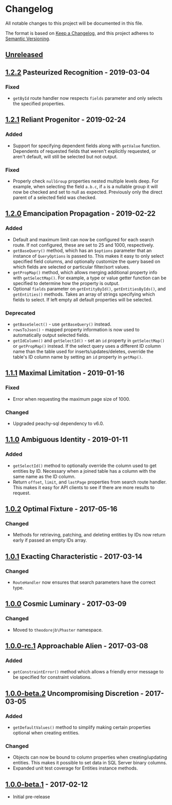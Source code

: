 # Changelog
All notable changes to this project will be documented in this file.

The format is based on [Keep a Changelog](https://keepachangelog.com/en/1.0.0/),
and this project adheres to [Semantic Versioning](https://semver.org/spec/v2.0.0.html).

## [Unreleased]

## [1.2.2] Pasteurized Recognition - 2019-03-04
### Fixed
- `getById` route handler now respects `fields` parameter and only selects
the specified properties.

## [1.2.1] Reliant Progenitor - 2019-02-24
### Added
- Support for specifying dependent fields along with `getValue` function.
Dependents of requested fields that weren't explicitly requested, or
aren't default, will still be selected but not output.

### Fixed
- Properly check `nullGroup` properties nested multiple levels deep.
For example, when selecting the field `a.b.c`, if `a` is a nullable
group it will now be checked and set to null as expected. Previously
only the direct parent of a selected field was checked.

## [1.2.0] Emancipation Propagation - 2019-02-22
### Added
- Default and maximum limit can now be configured for each search route.
If not configured, these are set to 25 and 1000, respectively.
- `getBaseQuery()` method, which has an `$options` parameter that an
instance of `QueryOptions` is passed to. This makes it easy to only
select specified field columns, and optionally customize the query based
on which fields are selected or particular filter/sort values.
- `getPropMap()` method, which allows merging additional property info
with `getSelectMap()`. For example, a type or value getter function can
be specified to determine how the property is output.
- Optional `fields` parameter on `getEntityById()`, `getEntitiesByIds()`,
and `getEntities()` methods. Takes an array of strings specifying which
fields to select. If left empty all default properties will be selected.

### Deprecated
- `getBaseSelect()` - use `getBaseQuery()` instead.
- `rowsToJson()` - mapped property information is now used to
automatically output selected fields.
- `getIdColumn()` and `getSelectId()` - set an `id` property in
`getSelectMap()` or `getPropMap()` instead. If the select query uses a
different ID column name than the table used for inserts/updates/deletes,
override the table's ID column name by setting an `id` property in `getMap()`.

## [1.1.1] Maximal Limitation - 2019-01-16
### Fixed
- Error when requesting the maximum page size of 1000.

### Changed
- Upgraded peachy-sql dependency to v6.0.

## [1.1.0] Ambiguous Identity - 2019-01-11
### Added
- `getSelectId()` method to optionally override the column used to
get entities by ID. Necessary when a joined table has a column with
the same name as the ID column.
- Return `offset`, `limit`, and `lastPage` properties from search
route handler. This makes it easy for API clients to see if there are
more results to request.

## [1.0.2] Optimal Fixture - 2017-05-16
### Changed
- Methods for retrieving, patching, and deleting entities by IDs now
return early if passed an empty IDs array.

## [1.0.1] Exacting Characteristic - 2017-03-14
### Changed
- `RouteHandler` now ensures that search parameters have the correct type.

## [1.0.0] Cosmic Luminary - 2017-03-09
### Changed
- Moved to `theodorejb\Phaster` namespace.

## [1.0.0-rc.1] Approachable Alien - 2017-03-08
### Added
- `getConstraintError()` method which allows a friendly error
message to be specified for constraint violations.

## [1.0.0-beta.2] Uncompromising Discretion - 2017-03-05
### Added
- `getDefaultValues()` method to simplify making certain properties
optional when creating entities.

### Changed
- Objects can now be bound to column properties when creating/updating
entities. This makes it possible to set data in SQL Server binary columns.
- Expanded unit test coverage for Entities instance methods.

## [1.0.0-beta.1] - 2017-02-12
- Initial pre-release

[Unreleased]: https://github.com/theodorejb/phaster/compare/v1.2.2...HEAD
[1.2.2]: https://github.com/theodorejb/phaster/compare/v1.2.1...v1.2.2
[1.2.1]: https://github.com/theodorejb/phaster/compare/v1.2.0...v1.2.1
[1.2.0]: https://github.com/theodorejb/phaster/compare/v1.1.1...v1.2.0
[1.1.1]: https://github.com/theodorejb/phaster/compare/v1.1.0...v1.1.1
[1.1.0]: https://github.com/theodorejb/phaster/compare/v1.0.2...v1.1.0
[1.0.2]: https://github.com/theodorejb/phaster/compare/v1.0.1...v1.0.2
[1.0.1]: https://github.com/theodorejb/phaster/compare/v1.0.0...v1.0.1
[1.0.0]: https://github.com/theodorejb/phaster/compare/v1.0.0-rc.1...v1.0.0
[1.0.0-rc.1]: https://github.com/theodorejb/phaster/compare/v1.0.0-beta.2...v1.0.0-rc.1
[1.0.0-beta.2]: https://github.com/theodorejb/phaster/compare/v1.0.0-beta.1...v1.0.0-beta.2
[1.0.0-beta.1]: https://github.com/theodorejb/phaster/tree/v1.0.0-beta.1
